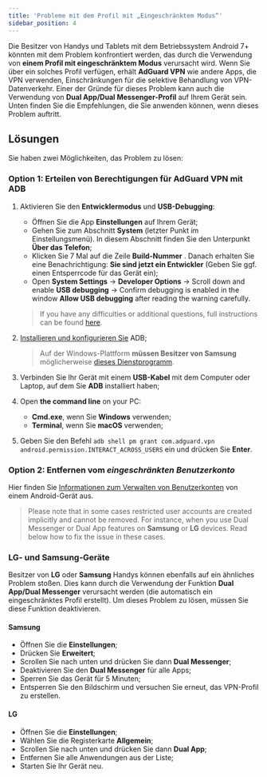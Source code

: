 ```yaml
---
title: 'Probleme mit dem Profil mit „Eingeschränktem Modus“'
sidebar_position: 4
---
```


Die Besitzer von Handys und Tablets mit dem Betriebssystem Android 7+ könnten mit dem Problem konfrontiert werden, das durch die Verwendung von **einem Profil mit eingeschränktem Modus** verursacht wird. Wenn Sie über ein solches Profil verfügen, erhält **AdGuard VPN** wie andere Apps, die VPN verwenden, Einschränkungen für die selektive Behandlung von VPN-Datenverkehr. Einer der Gründe für dieses Problem kann auch die Verwendung von **Dual App/Dual Messenger-Profil** auf Ihrem Gerät sein. Unten finden Sie die Empfehlungen, die Sie anwenden können, wenn dieses Problem auftritt.

## Lösungen

Sie haben zwei Möglichkeiten, das Problem zu lösen:

### Option 1: Erteilen von Berechtigungen für AdGuard VPN mit ADB

1. Aktivieren Sie den **Entwicklermodus** und **USB-Debugging**:

    - Öffnen Sie die App **Einstellungen** auf Ihrem Gerät;
    - Gehen Sie zum Abschnitt **System** (letzter Punkt im Einstellungsmenü). In diesem Abschnitt finden Sie den Unterpunkt **Über das Telefon**;
    - Klicken Sie 7 Mal auf die Zeile **Build-Nummer** . Danach erhalten Sie eine Benachrichtigung: **Sie sind jetzt ein Entwickler** (Geben Sie ggf. einen Entsperrcode für das Gerät ein);
    - Open **System Settings** → **Developer Options** → Scroll down and enable **USB debugging** → Confirm debugging is enabled in the window **Allow USB debugging** after reading the warning carefully.

    > If you have any difficulties or additional questions, full instructions can be found [here](https://developer.android.com/studio/debug/dev-options).

1. [Installieren und konfigurieren Sie](https://www.xda-developers.com/install-adb-windows-macos-linux/) ADB;

    > Auf der Windows-Plattform **müssen Besitzer von Samsung** möglicherweise [dieses Dienstprogramm](https://developer.samsung.com/mobile/android-usb-driver.html).

1. Verbinden Sie Ihr Gerät mit einem **USB-Kabel** mit dem Computer oder Laptop, auf dem Sie **ADB** installiert haben;

1. Open **the command line** on your PC:

    - **Cmd.exe**, wenn Sie **Windows** verwenden;
    - **Terminal**, wenn Sie **macOS** verwenden;

1. Geben Sie den Befehl `adb shell pm grant com.adguard.vpn android.permission.INTERACT_ACROSS_USERS` ein und drücken Sie **Enter**.

### Option 2: Entfernen vom *eingeschränkten Benutzerkonto*

Hier finden Sie [Informationen zum Verwalten von Benutzerkonten](https://support.google.com/a/answer/6223444?hl=en) von einem Android-Gerät aus.

> Please note that in some cases restricted user accounts are created implicitly and cannot be removed. For instance, when you use Dual Messenger or Dual App features on **Samsung** or **LG** devices. Read below how to fix the issue in these cases.

### LG- und Samsung-Geräte

Besitzer von **LG** oder **Samsung** Handys können ebenfalls auf ein ähnliches Problem stoßen. Dies kann durch die Verwendung der Funktion **Dual App/Dual Messenger** verursacht werden (die automatisch ein eingeschränktes Profil erstellt). Um dieses Problem zu lösen, müssen Sie diese Funktion deaktivieren.

#### Samsung

- Öffnen Sie die **Einstellungen**;
- Drücken Sie **Erweitert**;
- Scrollen Sie nach unten und drücken Sie dann **Dual Messenger**;
- Deaktivieren Sie den **Dual Messenger** für alle Apps;
- Sperren Sie das Gerät für 5 Minuten;
- Entsperren Sie den Bildschirm und versuchen Sie erneut, das VPN-Profil zu erstellen.

#### LG

- Öffnen Sie die **Einstellungen**;
- Wählen Sie die Registerkarte **Allgemein**;
- Scrollen Sie nach unten und drücken Sie dann **Dual App**;
- Entfernen Sie alle Anwendungen aus der Liste;
- Starten Sie Ihr Gerät neu.

